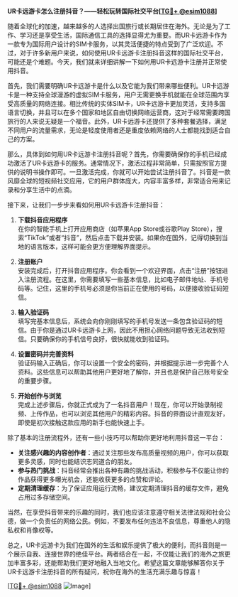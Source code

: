 **UR卡远游卡怎么注册抖音？——轻松玩转国际社交平台[[TG💪+ @esim1088](https://t.me/s/esim1088)]**

随着全球化的加速，越来越多的人选择出国旅行或长期居住在海外。无论是为了工作、学习还是享受生活，国际通信工具的选择显得尤为重要。而UR卡远游卡作为一款专为国际用户设计的SIM卡服务，以其灵活便捷的特点受到了广泛欢迎。不过，对于许多新用户来说，如何使用UR卡远游卡注册抖音这样的国际社交平台，可能还是个难题。今天，我们就来详细讲解一下如何用UR卡远游卡注册并正常使用抖音。

首先，我们需要明确UR卡远游卡是什么以及它能为我们带来哪些便利。UR卡远游卡是一种支持全球漫游的虚拟SIM卡服务，用户无需更换手机就能在全球范围内享受高质量的网络连接。相比传统的实体SIM卡，UR卡远游卡更加灵活，支持多国语言切换，并且可以在多个国家和地区自由切换网络运营商，这对于经常需要跨国旅行的人来说无疑是一个福音。此外，UR卡远游卡还提供了多种套餐选择，满足不同用户的流量需求，无论是轻度使用者还是重度依赖网络的人士都能找到适合自己的方案。

那么，具体到如何用UR卡远游卡注册抖音呢？首先，你需要确保你的手机已经成功激活了UR卡远游卡的服务。通常情况下，激活过程非常简单，只需按照官方提供的说明书操作即可。一旦激活完成，你就可以开始尝试注册抖音了。抖音是一款风靡全球的短视频社交应用，它的用户群体庞大，内容丰富多样，非常适合用来记录和分享生活中的点滴。

接下来，让我们一步步来看如何用UR卡远游卡注册抖音：

1. **下载抖音应用程序**  
   在你的智能手机上打开应用商店（如苹果App Store或谷歌Play Store），搜索“TikTok”或者“抖音”，然后点击下载并安装。如果你在国外，记得切换到当地的语言版本，这样可能会更方便理解界面提示。

2. **注册账户**  
   安装完成后，打开抖音应用程序。你会看到一个欢迎界面，点击“注册”按钮进入注册流程。在这里，你需要填写一些基本信息，比如电子邮件地址、手机号码等。记住，这里的手机号必须是你当前正在使用的号码，以便接收验证码短信。

3. **输入验证码**  
   填写完基本信息后，系统会向你刚刚填写的手机号发送一条包含验证码的短信。由于你是通过UR卡远游卡上网，因此不用担心网络问题导致无法收到短信。只要确保你的手机信号良好，很快就能收到验证码。

4. **设置密码并完善资料**  
   验证码输入正确后，你可以设置一个安全的密码，并根据提示进一步完善个人资料。这些信息可以帮助其他用户更好地了解你，并且也是保护自己账号安全的重要步骤。

5. **开始创作与浏览**  
   完成上述步骤后，你就正式成为了一名抖音用户！现在，你可以开始录制视频、上传作品，也可以浏览其他用户的精彩内容。抖音的界面设计直观友好，即使是初次接触这款应用的新手也能快速上手。

除了基本的注册流程外，还有一些小技巧可以帮助你更好地利用抖音这一平台：

- **关注感兴趣的内容创作者**：通过关注那些发布高质量视频的用户，你可以获取更多灵感，同时也能结识志同道合的朋友。
- **参与热门挑战**：抖音经常会推出各种有趣的挑战活动，积极参与不仅能让你的作品获得更多曝光机会，还能收获更多的点赞和评论。
- **定期清理缓存**：为了保证应用运行流畅，建议定期清理抖音的缓存文件，避免占用过多存储空间。

当然，在享受抖音带来的乐趣的同时，我们也应该注意遵守相关法律法规和社会公德，做一个负责任的网络公民。例如，不要发布任何违法不良信息，尊重他人的隐私权和肖像权等。

总之，UR卡远游卡为我们在国外的生活和娱乐提供了极大的便利，而抖音则是一个展示自我、连接世界的绝佳平台。两者结合在一起，不仅能让我们的海外之旅更加丰富多彩，还能帮助我们更好地融入当地文化。希望这篇文章能够解答你关于UR卡远游卡注册抖音的所有疑问，祝你在海外的生活充满乐趣与惊喜！

[[TG💪+ @esim1088](https://t.me/s/esim1088) ![Image](https://i.postimg.cc/4NQfJmqS/Snipaste-2025-05-13-00-14-12.png)]